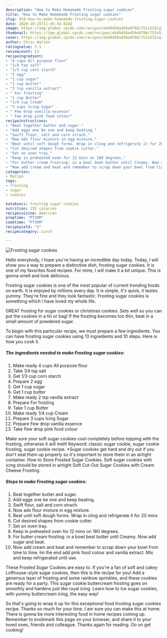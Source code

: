 ```yaml
---
description: "How to Make Homemade Frosting sugar cookies"
title: "How to Make Homemade Frosting sugar cookies"
slug: 918-how-to-make-homemade-frosting-sugar-cookies
date: 2020-10-15T11:45:54.024Z
image: https://img-global.cpcdn.com/recipes/eb49d58ad56e8f88/751x532cq70/frosting-sugar-cookies-recipe-main-photo.jpg
thumbnail: https://img-global.cpcdn.com/recipes/eb49d58ad56e8f88/751x532cq70/frosting-sugar-cookies-recipe-main-photo.jpg
cover: https://img-global.cpcdn.com/recipes/eb49d58ad56e8f88/751x532cq70/frosting-sugar-cookies-recipe-main-photo.jpg
author: Chris Walton
ratingvalue: 3.1
reviewcount: 13
recipeingredient:
- "4 cups All purpose flour"
- "1/4 tsp salt"
- "1/3 cup corn starch"
- "2 egg"
- "1 cup sugar"
- "1 cup butter"
- "2 tsp vanilla extract"
- " For frosting"
- "1 cup Butter"
- "1/4 cup Cream"
- "3 cups Icing Sugar"
- " Few drop vanilla essence"
- " Few drop pink food colour"
recipeinstructions:
- "Beat together butter and sugar."
- "Add eggs one be one and keep beating."
- "Swift flour, salt and corn strach."
- "Now ads flour mixture in egg mixture."
- "Beat until soft dough forms. Wrap in cling and refrigerate it for 20 mins"
- "Cut desired shapes from cookie cutter."
- "Set on oven tray."
- "Keep in preheated oven for 12 mins on 180 degrees."
- "For butter cream frosting: in a bowl beat butter until Creamy. Now add sugar and beat."
- "Now add cream and beat and remember to scrap down your bowl from time to time. Im the end add pink food colour and vanilla extract. Mix and keep refrigerated until use."
categories:
- Recipe
tags:
- frosting
- sugar
- cookies

katakunci: frosting sugar cookies 
nutrition: 255 calories
recipecuisine: American
preptime: "PT20M"
cooktime: "PT36M"
recipeyield: "1"
recipecategory: Lunch

---
```



![Frosting sugar cookies](https://img-global.cpcdn.com/recipes/eb49d58ad56e8f88/751x532cq70/frosting-sugar-cookies-recipe-main-photo.jpg)

Hello everybody, I hope you're having an incredible day today. Today, I will show you a way to prepare a distinctive dish, frosting sugar cookies. It is one of my favorites food recipes. For mine, I will make it a bit unique. This is gonna smell and look delicious.

Frosting sugar cookies is one of the most popular of current trending foods on earth. It is enjoyed by millions every day. It is simple, it's quick, it tastes yummy. They're fine and they look fantastic. Frosting sugar cookies is something which I have loved my whole life.

GREAT frosting for sugar cookies or christmas cookies. Sets well so you can put the cookies in a tin or bag! If the frosting becomes too thin, beat in a small amount of powdered sugar.


To begin with this particular recipe, we must prepare a few ingredients. You can have frosting sugar cookies using 13 ingredients and 10 steps. Here is how you cook it.

<!--inarticleads1-->

##### The ingredients needed to make Frosting sugar cookies:

1. Make ready 4 cups All purpose flour
1. Take 1/4 tsp salt
1. Get 1/3 cup corn starch
1. Prepare 2 egg
1. Get 1 cup sugar
1. Get 1 cup butter
1. Make ready 2 tsp vanilla extract
1. Prepare  For frosting
1. Take 1 cup Butter
1. Make ready 1/4 cup Cream
1. Prepare 3 cups Icing Sugar
1. Prepare  Few drop vanilla essence
1. Take  Few drop pink food colour


Make sure your soft sugar cookies cool completely before topping with the frosting, otherwise it will melt! Keyword: classic sugar cookie, sugar cookie frosting, sugar cookie recipe. *Sugar cookies get hard and dry out if you don&#39;t seal them up properly so it&#39;s important to store them in an airtight container. How to Store Frosted Sugar Cookies. Soft sugar cookies with icing should be stored in airtight Soft Cut-Out Sugar Cookies with Cream Cheese Frosting. 

<!--inarticleads2-->

##### Steps to make Frosting sugar cookies:

1. Beat together butter and sugar.
1. Add eggs one be one and keep beating.
1. Swift flour, salt and corn strach.
1. Now ads flour mixture in egg mixture.
1. Beat until soft dough forms. Wrap in cling and refrigerate it for 20 mins
1. Cut desired shapes from cookie cutter.
1. Set on oven tray.
1. Keep in preheated oven for 12 mins on 180 degrees.
1. For butter cream frosting: in a bowl beat butter until Creamy. Now add sugar and beat.
1. Now add cream and beat and remember to scrap down your bowl from time to time. Im the end add pink food colour and vanilla extract. Mix and keep refrigerated until use.


These Frosted Sugar Cookies are easy to. If you&#39;re a fan of soft and cakey Lofthouse-style sugar cookies, then this is the recipe for you! Add a generous layer of frosting and some rainbow sprinkles, and these cookies are ready for a party. This sugar cookie buttercream frosting goes on smoothly and hardens just like royal icing. Learn how to ice sugar cookies, with yummy buttercream icing, the easy way! 

So that's going to wrap it up for this exceptional food frosting sugar cookies recipe. Thanks so much for your time. I am sure you can make this at home. There is gonna be more interesting food in home recipes coming up. Remember to bookmark this page on your browser, and share it to your loved ones, friends and colleague. Thanks again for reading. Go on get cooking!
